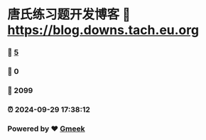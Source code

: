 # 唐氏练习题开发博客 :link: https://blog.downs.tach.eu.org 
### :page_facing_up: [5](https://blog.downs.tach.eu.org/tag.html) 
### :speech_balloon: 0 
### :hibiscus: 2099 
### :alarm_clock: 2024-09-29 17:38:12 
### Powered by :heart: [Gmeek](https://github.com/Meekdai/Gmeek)
